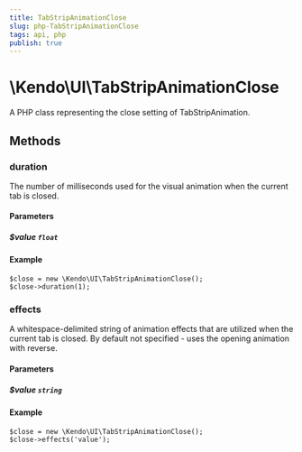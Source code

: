 ```yaml
---
title: TabStripAnimationClose
slug: php-TabStripAnimationClose
tags: api, php
publish: true
---
```


# \Kendo\UI\TabStripAnimationClose

A PHP class representing the close setting of TabStripAnimation.


## Methods

### duration
The number of milliseconds used for the visual animation when the current tab is closed.
#### Parameters

##### $value `float`



#### Example 
    $close = new \Kendo\UI\TabStripAnimationClose();
    $close->duration(1);

### effects
A whitespace-delimited string of animation effects that are utilized when the current tab
is closed. By default not specified - uses the opening animation with reverse.
#### Parameters

##### $value `string`



#### Example 
    $close = new \Kendo\UI\TabStripAnimationClose();
    $close->effects('value');

